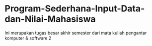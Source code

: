 # Program-Sederhana-Input-Data-dan-Nilai-Mahasiswa
Ini merupakan tugas besar akhir semester dari mata kuliah pengantar komputer & software 2
